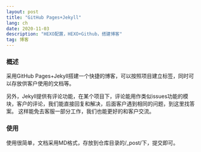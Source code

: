 ```yaml
---
layout: post
title: "GitHub Pages+Jekyll"
lang: ch
date: 2020-11-03
description: "HEXO配置，HEXO+Github，搭建博客"
tag: 博客
---
```


### 概述
采用GitHub Pages+Jekyll搭建一个快捷的博客，可以按照项目建立标签，同时可以存放供客户使用的文档等。

另外，Jekyll提供有评论功能，在某个项目下，评论能用作类似issues功能的模块，客户的评论，我们能直接回复和解决，后面客户遇到相同的问题，到这里找答案。
这样能免去客服一部分工作，我们也能更好的和客户交流。


### 使用
使用很简单，文档采用MD格式，存放到仓库目录的/_post/下，提交即可。

